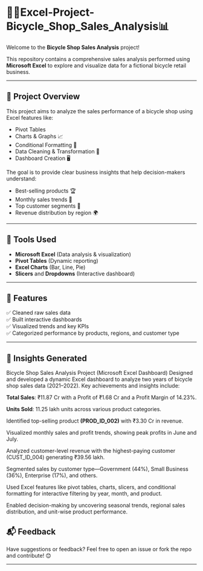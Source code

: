 #  🚴‍♂️Excel-Project-Bicycle_Shop_Sales_Analysis📊

Welcome to the **Bicycle Shop Sales Analysis** project! 

This repository contains a comprehensive sales analysis performed using **Microsoft Excel** to explore and visualize data for a fictional bicycle retail business.

---

## 📁 Project Overview

This project aims to analyze the sales performance of a bicycle shop using Excel features like:
- Pivot Tables
- Charts & Graphs 📈
- Conditional Formatting 🎨
- Data Cleaning & Transformation 🧹
- Dashboard Creation 🖥️

The goal is to provide clear business insights that help decision-makers understand:
- Best-selling products 🏆
- Monthly sales trends 📆
- Top customer segments 👥
- Revenue distribution by region 🌍

---

## 🔧 Tools Used

- **Microsoft Excel** (Data analysis & visualization)
- **Pivot Tables** (Dynamic reporting)
- **Excel Charts** (Bar, Line, Pie)
- **Slicers** and **Dropdowns** (Interactive dashboard)

---

## 📌 Features

✅ Cleaned raw sales data  
✅ Built interactive dashboards  
✅ Visualized trends and key KPIs  
✅ Categorized performance by products, regions, and customer type

---

## 🧠 Insights Generated

Bicycle Shop Sales Analysis Project (Microsoft Excel Dashboard)
Designed and developed a dynamic Excel dashboard to analyze two years of bicycle shop sales data (2021–2022). Key achievements and insights include:

**Total Sales**: ₹11.87 Cr with a Profit of ₹1.68 Cr and a Profit Margin of 14.23%.

**Units Sold**: 11.25 lakh units across various product categories.

Identified top-selling product **(PROD_ID_002)** with ₹3.30 Cr in revenue.

Visualized monthly sales and profit trends, showing peak profits in June and July.

Analyzed customer-level revenue with the highest-paying customer (CUST_ID_004) generating ₹39.56 lakh.

Segmented sales by customer type—Government (44%), Small Business (36%), Enterprise (17%), and others.

Used Excel features like pivot tables, charts, slicers, and conditional formatting for interactive filtering by year, month, and product.

Enabled decision-making by uncovering seasonal trends, regional sales distribution, and unit-wise product performance.



## 📬 Feedback

Have suggestions or feedback? Feel free to open an issue or fork the repo and contribute! 😊

---
